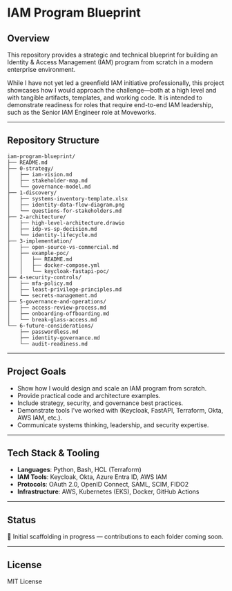 # IAM Program Blueprint

## Overview

This repository provides a strategic and technical blueprint for building an Identity & Access Management (IAM) program from scratch in a modern enterprise environment.

While I have not yet led a greenfield IAM initiative professionally, this project showcases how I would approach the challenge—both at a high level and with tangible artifacts, templates, and working code. It is intended to demonstrate readiness for roles that require end-to-end IAM leadership, such as the Senior IAM Engineer role at Moveworks.

---

## Repository Structure

```
iam-program-blueprint/
├── README.md
├── 0-strategy/
│   ├── iam-vision.md
│   ├── stakeholder-map.md
│   └── governance-model.md
├── 1-discovery/
│   ├── systems-inventory-template.xlsx
│   ├── identity-data-flow-diagram.png
│   └── questions-for-stakeholders.md
├── 2-architecture/
│   ├── high-level-architecture.drawio
│   ├── idp-vs-sp-decision.md
│   └── identity-lifecycle.md
├── 3-implementation/
│   ├── open-source-vs-commercial.md
│   ├── example-poc/
│   │   ├── README.md
│   │   ├── docker-compose.yml
│   │   └── keycloak-fastapi-poc/
├── 4-security-controls/
│   ├── mfa-policy.md
│   ├── least-privilege-principles.md
│   └── secrets-management.md
├── 5-governance-and-operations/
│   ├── access-review-process.md
│   ├── onboarding-offboarding.md
│   └── break-glass-access.md
└── 6-future-considerations/
    ├── passwordless.md
    ├── identity-governance.md
    └── audit-readiness.md
```

---

## Project Goals

- Show how I would design and scale an IAM program from scratch.
- Provide practical code and architecture examples.
- Include strategy, security, and governance best practices.
- Demonstrate tools I’ve worked with (Keycloak, FastAPI, Terraform, Okta, AWS IAM, etc.).
- Communicate systems thinking, leadership, and security expertise.

---

## Tech Stack & Tooling

- **Languages**: Python, Bash, HCL (Terraform)
- **IAM Tools**: Keycloak, Okta, Azure Entra ID, AWS IAM
- **Protocols**: OAuth 2.0, OpenID Connect, SAML, SCIM, FIDO2
- **Infrastructure**: AWS, Kubernetes (EKS), Docker, GitHub Actions

---

## Status

🚧 Initial scaffolding in progress — contributions to each folder coming soon.

---

## License

MIT License
